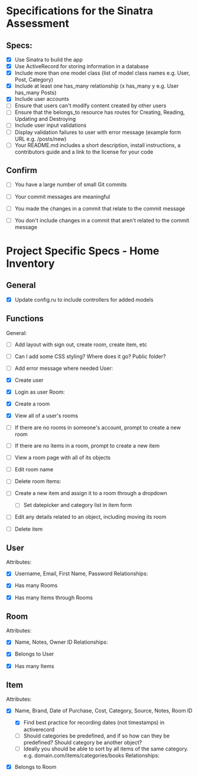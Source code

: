 # Specifications for the Sinatra Assessment

## Specs:
- [x] Use Sinatra to build the app
- [x] Use ActiveRecord for storing information in a database
- [x] Include more than one model class (list of model class names e.g. User, Post, Category)
- [x] Include at least one has_many relationship (x has_many y e.g. User has_many Posts)
- [x] Include user accounts
- [ ] Ensure that users can't modify content created by other users
- [ ] Ensure that the belongs_to resource has routes for Creating, Reading, Updating and Destroying
- [ ] Include user input validations
- [ ] Display validation failures to user with error message (example form URL e.g. /posts/new)
- [ ] Your README.md includes a short description, install instructions, a contributors guide and a link to the license for your code

## Confirm
- [ ] You have a large number of small Git commits
- [ ] Your commit messages are meaningful
- [ ] You made the changes in a commit that relate to the commit message
- [ ] You don't include changes in a commit that aren't related to the commit message



# Project Specific Specs - Home Inventory
## General
- [x] Update config.ru to include controllers for added models

## Functions
General:
- [ ] Add layout with sign out, create room, create item, etc
- [ ] Can I add some CSS styling? Where does it go? Public folder?
- [ ] Add error message where needed
User:
- [x] Create user
- [x] Login as user
Room:
- [x] Create a room
- [x] View all of a user's rooms
- [ ] If there are no rooms in someone's account, prompt to create a new room
- [ ] If there are no items in a room, prompt to create a new item
- [ ] View a room page with all of its objects
- [ ] Edit room name
- [ ] Delete room
Items:
- [ ] Create a new item and assign it to a room through a dropdown
	- [ ] Set datepicker and category list in item form
- [ ] Edit any details related to an object, including moving its room
- [ ] Delete item


## User
Attributes:
- [x] Username, Email, First Name, Password
Relationships:
- [x] Has many Rooms
- [x] Has many Items through Rooms 


## Room
Attributes:
- [x] Name, Notes, Owner ID
Relationships:
- [x] Belongs to User
- [x] Has many Items


## Item
Attributes:
- [x] Name, Brand, Date of Purchase, Cost, Category, Source, Notes, Room ID
	- [x] Find best practice for recording dates (not timestamps) in activerecord
	- [ ] Should categories be predefined, and if so how can they be predefined? Should category be another object?
	- [ ] Ideally you should be able to sort by all items of the same category. e.g. domain.com/items/categories/books
Relationships:
- [x] Belongs to Room

